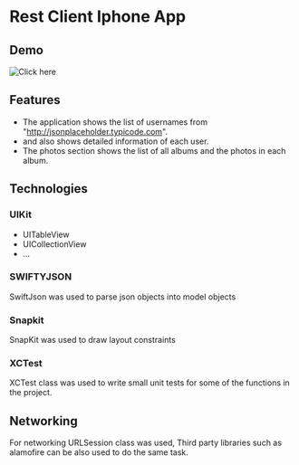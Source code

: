 # Rest Client Iphone App

## Demo
![Click here](https://media.giphy.com/media/3ohzdTeyDDmh7qRhi8/giphy.gif)

## Features
  * The application shows the list of usernames from "http://jsonplaceholder.typicode.com".
  * and also shows detailed information of each user.
  * The photos section shows the list of all albums and the photos in each album.



## Technologies

### UIKit

 * UITableView
 * UICollectionView
 * ...

### SWIFTYJSON
SwiftJson was used to parse json objects into model objects 

### Snapkit

SnapKit was used to draw layout constraints

### XCTest

XCTest class was used to write small unit tests for some of the functions in the project.

## Networking
For networking URLSession class was used, Third party libraries such as alamofire can be also used to do the same task.

